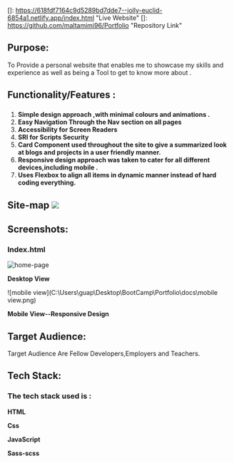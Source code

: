 []: https://618fdf7164c9d5289bd7dde7--jolly-euclid-6854a1.netlify.app/index.html	"Live Website"
[]: https://github.com/maltamimi96/Portfolio	"Repository Link"



## Purpose:

To Provide a personal website that enables me to showcase my skills and experience as well as being a Tool to get to know more about .

## Functionality/Features : 

### 

1.  **Simple design approach ,with minimal colours and animations .**
2. **Easy Navigation Through the Nav section on all pages**
3. **Accessibility for Screen Readers**
4. **SRI for Scripts Security**
5. **Card Component used throughout the site to give a summarized look at blogs and projects in a user friendly manner.**
6. **Responsive design approach was taken to cater for all different devices,including mobile .**
7. **Uses Flexbox to align all items in dynamic manner instead of hard coding everything.**







### 

## Site-map ![](C:\Users\guap\Desktop\BootCamp\Portfolio\docs\SiteMap.png)









## Screenshots:

### Index.html 

![home-page](C:\Users\guap\Desktop\BootCamp\Portfolio\docs\home-page.png)

**Desktop View**

![mobile view](C:\Users\guap\Desktop\BootCamp\Portfolio\docs\mobile view.png)

**Mobile View--Responsive Design**

## Target Audience:

Target Audience Are Fellow Developers,Employers and Teachers.



## Tech Stack:



### The tech stack  used  is :

**HTML**

**Css**

**JavaScript**

**Sass-scss**

